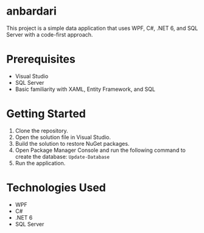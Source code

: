 # anbardari
This project is a simple data application that uses WPF, C#, .NET 6, and SQL Server with a code-first approach.
# Prerequisites
- Visual Studio
- SQL Server
- Basic familiarity with XAML, Entity Framework, and SQL

# Getting Started
1. Clone the repository.
2. Open the solution file in Visual Studio.
3. Build the solution to restore NuGet packages.
4. Open Package Manager Console and run the following command to create the database:
`Update-Database`
5.  Run the application.

# Technologies Used
- WPF
- C#
- .NET 6
- SQL Server